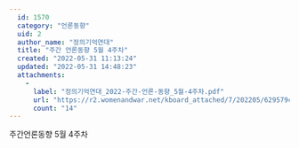 ```yaml
---
  id: 1570
  category: "언론동향"
  uid: 2
  author_name: "정의기억연대"
  title: "주간 언론동향 5월 4주차"
  created: "2022-05-31 11:13:24"
  updated: "2022-05-31 14:48:23"
  attachments: 
    - 
      label: "정의기억연대_2022-주간-언론-동향_5월-4주차.pdf"
      url: "https://r2.womenandwar.net/kboard_attached/7/202205/629579c4184bc2639328.pdf"
      count: "14"
---
```

주간언론동향 5월 4주차